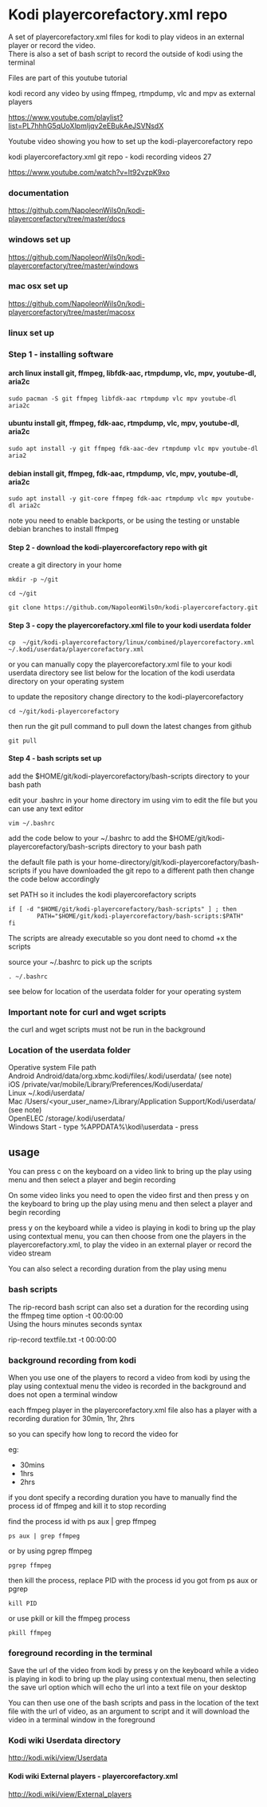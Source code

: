 # Kodi playercorefactory.xml repo

A set of playercorefactory.xml files for kodi to play videos in an external player or record the video.  
There is also a set of bash script to record the outside of kodi using the terminal

Files are part of this youtube tutorial 

kodi record any video by using ffmpeg, rtmpdump, vlc and mpv as external players

https://www.youtube.com/playlist?list=PL7hhhG5qUoXlpmIjqv2eEBukAeJSVNsdX

Youtube video showing you how to set up the kodi-playercorefactory repo

kodi playercorefactory.xml git repo - kodi recording videos 27

https://www.youtube.com/watch?v=It92vzpK9xo

### documentation

https://github.com/NapoleonWils0n/kodi-playercorefactory/tree/master/docs

### windows set up

https://github.com/NapoleonWils0n/kodi-playercorefactory/tree/master/windows

### mac osx set up

https://github.com/NapoleonWils0n/kodi-playercorefactory/tree/master/macosx

### linux set up

### Step 1 - installing software

#### arch linux install git, ffmpeg, libfdk-aac, rtmpdump, vlc, mpv, youtube-dl, aria2c

```
sudo pacman -S git ffmpeg libfdk-aac rtmpdump vlc mpv youtube-dl aria2c
```

#### ubuntu install git, ffmpeg, fdk-aac, rtmpdump, vlc, mpv, youtube-dl, aria2c

```
sudo apt install -y git ffmpeg fdk-aac-dev rtmpdump vlc mpv youtube-dl aria2
```

#### debian install git, ffmpeg, fdk-aac, rtmpdump, vlc, mpv, youtube-dl, aria2c

```
sudo apt install -y git-core ffmpeg fdk-aac rtmpdump vlc mpv youtube-dl aria2c
```

note you need to enable backports, or be using the testing or unstable debian branches to install ffmpeg

#### Step 2 - download the kodi-playercorefactory repo with git

create a git directory in your home

```
mkdir -p ~/git
```

```
cd ~/git
```

```
git clone https://github.com/NapoleonWils0n/kodi-playercorefactory.git
```

#### Step 3 -  copy the playercorefactory.xml file to your kodi userdata folder


```
cp  ~/git/kodi-playercorefactory/linux/combined/playercorefactory.xml ~/.kodi/userdata/playercorefactory.xml 
```

or you can manually copy the playercorefactory.xml file to your kodi userdata directory
see list below for the location of the kodi userdata directory on your operating system

to update the repository change directory to the kodi-playercorefactory  

```
cd ~/git/kodi-playercorefactory
```

then run the git pull command to pull down the latest changes from github

```
git pull
```

#### Step 4 - bash scripts set up

add the $HOME/git/kodi-playercorefactory/bash-scripts directory to your bash path

edit your .bashrc in your home directory
im using vim to edit the file but you can use any text editor

```
vim ~/.bashrc
```

add the code below to your ~/.bashrc
to add the $HOME/git/kodi-playercorefactory/bash-scripts directory to your bash path

the default file path is your home-directory/git/kodi-playercorefactory/bash-scripts
if you have downloaded the git repo to a different path then change the code below accordingly


set PATH so it includes the kodi playercorefactory scripts

```
if [ -d "$HOME/git/kodi-playercorefactory/bash-scripts" ] ; then
 		PATH="$HOME/git/kodi-playercorefactory/bash-scripts:$PATH"
fi
```

The scripts are already executable so you dont need to chomd +x the scripts

source your ~/.bashrc to pick up the scripts

```
. ~/.bashrc
```

see below for location of the userdata folder for your operating system

### Important note for curl and wget scripts

the curl and wget scripts must not be run in the background

### Location of the userdata folder

Operative system	File path  
Android	Android/data/org.xbmc.kodi/files/.kodi/userdata/ (see note)  
iOS	/private/var/mobile/Library/Preferences/Kodi/userdata/  
Linux	~/.kodi/userdata/  
Mac	/Users/<your_user_name>/Library/Application Support/Kodi/userdata/ (see note)  
OpenELEC	/storage/.kodi/userdata/  
Windows	Start - type %APPDATA%\kodi\userdata - press <Enter>  

## usage

You can press c on the keyboard on a video link to bring up the play using menu and then select a player 
and begin recording

On some video links you need to open the video first and then press y on the keyboard 
to bring up the play using menu and then select a player and begin recording

press y on the keyboard while a video is playing in kodi to bring up the play using contextual menu,
you can then choose from one the players in the playercorefactory.xml,
to play the video in an external player or record the video stream

You can also select a recording duration from the play using menu

### bash scripts 

The rip-record bash script can also set a duration for the recording using the ffmpeg time option -t 00:00:00  
Using the hours minutes seconds syntax  

rip-record textfile.txt -t 00:00:00

### background recording from kodi

When you use one of the players to record a video from kodi by using the play using contextual menu the video is recorded in the background and does not open a terminal window

each ffmpeg player in the playercorefactory.xml file also has a player with a recording duration for 30min, 1hr, 2hrs

so you can specify how long to record the video for

eg:

* 30mins  
* 1hrs  
* 2hrs  

if you dont specify a recording duration you have to manually find the process id of ffmpeg and kill it to stop recording

find the process id with ps aux | grep ffmpeg   

```
ps aux | grep ffmpeg  
```

or by using pgrep ffmpeg  

```
pgrep ffmpeg  
```

then kill the process, replace PID with the process id you got from ps aux or pgrep  

```
kill PID  
```

or use pkill or kill the ffmpeg process

```
pkill ffmpeg
```

### foreground recording in the terminal

Save the url of the video from kodi by press y on the keyboard while a video is playing in kodi to bring up the play using contextual menu, then selecting the save url option which will echo the url into a text file on your desktop

You can then use one of the bash scripts and pass in the location of the text file with the url of video,
as an argument to script and it will download the video in a terminal window in the foreground

### Kodi wiki Userdata directory

http://kodi.wiki/view/Userdata


#### Kodi wiki External players - playercorefactory.xml

http://kodi.wiki/view/External_players

